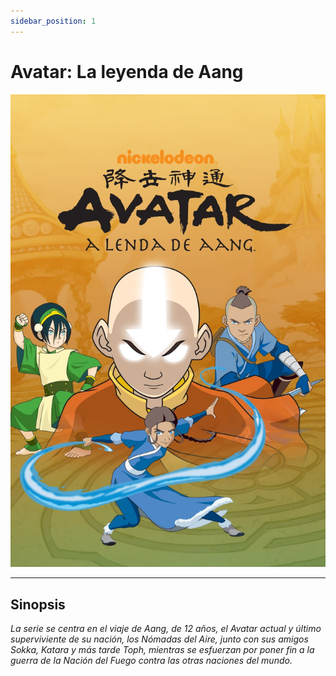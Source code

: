 ```yaml
---
sidebar_position: 1
---
```


# Avatar: La leyenda de Aang #

![Avatar](img/Avatar.jpg)

----

## Sinopsis ##

*La serie se centra en el viaje de Aang, de 12 años, el Avatar actual y último superviviente de su nación, los Nómadas del Aire, junto con sus amigos Sokka, Katara y más tarde Toph, mientras se esfuerzan por poner fin a la guerra de la Nación del Fuego contra las otras naciones del mundo.*